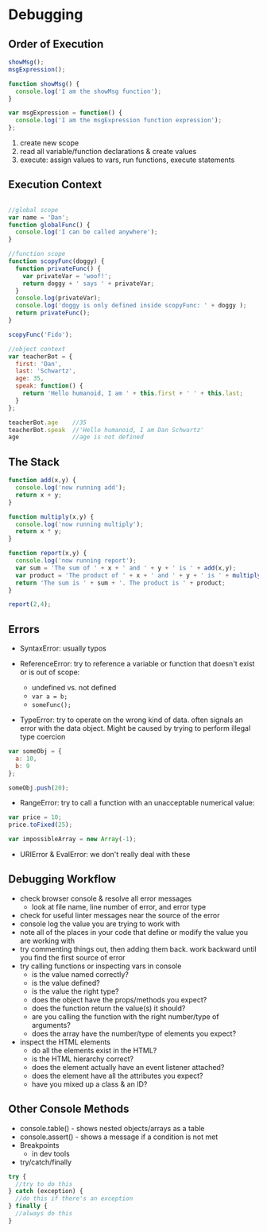 # Debugging

## Order of Execution

```javascript
showMsg();
msgExpression();

function showMsg() {
  console.log('I am the showMsg function');
}

var msgExpression = function() {
  console.log('I am the msgExpression function expression');
};
```

1. create new scope
2. read all variable/function declarations & create values
3. execute: assign values to vars, run functions, execute statements


## Execution Context

```javascript

//global scope
var name = 'Dan';
function globalFunc() {
  console.log('I can be called anywhere');
}

//function scope
function scopyFunc(doggy) {
  function privateFunc() {
    var privateVar = 'woof!';
    return doggy + ' says ' + privateVar;
  }
  console.log(privateVar);
  console.log('doggy is only defined inside scopyFunc: ' + doggy );
  return privateFunc();
}

scopyFunc('Fido');

//object context
var teacherBot = {
  first: 'Dan',
  last: 'Schwartz',
  age: 35,
  speak: function() {
    return 'Hello humanoid, I am ' + this.first + ' ' + this.last;
  }
};

teacherBot.age    //35
teacherBot.speak  //'Hello humanoid, I am Dan Schwartz'
age               //age is not defined
```

## The Stack

```javascript
function add(x,y) {
  console.log('now running add');
  return x + y;
}

function multiply(x,y) {
  console.log('now running multiply');
  return x * y;
}

function report(x,y) {
  console.log('now running report');
  var sum = 'The sum of ' + x + ' and ' + y + ' is ' + add(x,y);
  var product = 'The product of ' + x + ' and ' + y + ' is ' + multiply(x,y);
  return 'The sum is ' + sum + '. The product is ' + product;
}

report(2,4);
```

## Errors

- SyntaxError: usually typos
- ReferenceError: try to reference a variable or function that doesn't exist or is out of scope:
  - undefined vs. not defined
  - `var a = b;`
  - `someFunc();`

- TypeError: try to operate on the wrong kind of data. often signals an error with the data object. Might be caused by trying to perform illegal type coercion

```javascript
var someObj = {
  a: 10,
  b: 9
};

someObj.push(20);
```

- RangeError: try to call a function with an unacceptable numerical value:

```javascript
var price = 10;
price.toFixed(25);

var impossibleArray = new Array(-1);
```

- URIError & EvalError: we don't really deal with these

## Debugging Workflow

- check browser console & resolve all error messages
  - look at file name, line number of error, and error type
- check for useful linter messages near the source of the error
- console log the value you are trying to work with
- note all of the places in your code that define or modify the value you are working with
- try commenting things out, then adding them back. work backward until you find the first source of error
- try calling functions or inspecting vars in console
  - is the value named correctly?
  - is the value defined?
  - is the value the right type?
  - does the object have the props/methods you expect?
  - does the function return the value(s) it should?
  - are you calling the function with the right number/type of arguments?
  - does the array have the number/type of elements you expect?
- inspect the HTML elements
  - do all the elements exist in the HTML?
  - is the HTML hierarchy correct?
  - does the element actually have an event listener attached?
  - does the element have all the attributes you expect?
  - have you mixed up a class & an ID?

## Other Console Methods
- console.table() - shows nested objects/arrays as a table
- console.assert() - shows a message if a condition is not met
- Breakpoints
  - in dev tools
- try/catch/finally

```javascript
try {
  //try to do this
} catch (exception) {
  //do this if there's an exception
} finally {
  //always do this
}
```
